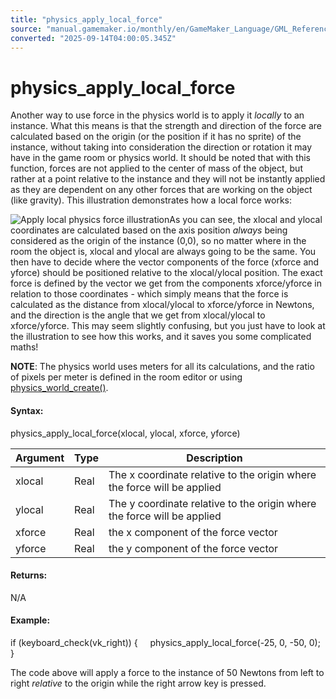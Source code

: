 ```yaml
---
title: "physics_apply_local_force"
source: "manual.gamemaker.io/monthly/en/GameMaker_Language/GML_Reference/Physics/Forces/physics_apply_local_force.htm"
converted: "2025-09-14T04:00:05.345Z"
---
```


# physics\_apply\_local\_force

Another way to use force in the physics world is to apply it _locally_ to an instance. What this means is that the strength and direction of the force are calculated based on the origin (or the position if it has no sprite) of the instance, without taking into consideration the direction or rotation it may have in the game room or physics world. It should be noted that with this function, forces are not applied to the center of mass of the object, but rather at a point relative to the instance and they will not be instantly applied as they are dependent on any other forces that are working on the object (like gravity). This illustration demonstrates how a local force works:

![Apply local physics force illustration](../../../../assets/Images/Scripting_Reference/GML/Reference/Physics/physics_apply_local_force_image.png)As you can see, the xlocal and ylocal coordinates are calculated based on the axis position _always_ being considered as the origin of the instance (0,0), so no matter where in the room the object is, xlocal and ylocal are always going to be the same. You then have to decide where the vector components of the force (xforce and yforce) should be positioned relative to the xlocal/ylocal position. The exact force is defined by the vector we get from the components xforce/yforce in relation to those coordinates - which simply means that the force is calculated as the distance from xlocal/ylocal to xforce/yforce in Newtons, and the direction is the angle that we get from xlocal/ylocal to xforce/yforce. This may seem slightly confusing, but you just have to look at the illustration to see how this works, and it saves you some complicated maths!

**NOTE**: The physics world uses meters for all its calculations, and the ratio of pixels per meter is defined in the room editor or using [physics\_world\_create()](../The_Physics_World/physics_world_create.md).

#### Syntax:

physics\_apply\_local\_force(xlocal, ylocal, xforce, yforce)

| Argument | Type | Description |
| --- | --- | --- |
| xlocal | Real | The x coordinate relative to the origin where the force will be applied |
| ylocal | Real | The y coordinate relative to the origin where the force will be applied |
| xforce | Real | the x component of the force vector |
| yforce | Real | the y component of the force vector |

#### Returns:

N/A

#### Example:

if (keyboard\_check(vk\_right))
{
    physics\_apply\_local\_force(-25, 0, -50, 0);
}

The code above will apply a force to the instance of 50 Newtons from left to right _relative_ to the origin while the right arrow key is pressed.